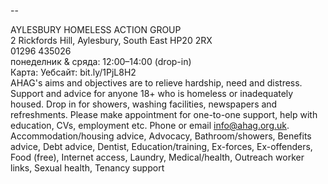
--

AYLESBURY HOMELESS ACTION GROUP  
2 Rickfords Hill, Aylesbury, South East HP20 2RX  
01296 435026  
понеделник & сряда: 12:00–14:00 (drop-in)  
Карта: Уебсайт: bit.ly/1PjL8H2  
AHAG's aims and objectives are to relieve hardship, need and distress. Support and advice for anyone 18+ who is homeless or inadequately housed. Drop in for showers, washing facilities, newspapers and refreshments. Please make appointment for one-to-one support, help with education, CVs, employment etc. Phone or email info@ahag.org.uk.  
Accommodation/housing advice, Advocacy, Bathroom/showers, Benefits advice, Debt advice, Dentist, Education/training, Ex-forces, Ex-offenders, Food (free), Internet access, Laundry, Medical/health, Outreach worker links, Sexual health, Tenancy support  
  
